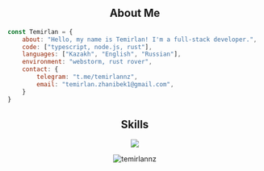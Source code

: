 <h2 align="center">About Me </h2>

```javascript
const Temirlan = {
    about: "Hello, my name is Temirlan! I'm a full-stack developer.",
    code: ["typescript, node.js, rust"],
    languages: ["Kazakh", "English", "Russian"],
    environment: "webstorm, rust rover",
    contact: {
        telegram: "t.me/temirlannz",
        email: "temirlan.zhanibek1@gmail.com",
    }
}
```

<h2 align="center">Skills</h2>

<p align="center">
  <a href="https://skillicons.dev">
    <img src="https://skillicons.dev/icons?i=js,ts,react,nextjs,nodejs,nestjs,postgres,prisma,rust" />
  </a>
</p>

<p align="center">
  <img align="center" src="https://github-readme-stats.vercel.app/api/top-langs?username=temirlannz&show_icons=true&theme=dark&locale=en&layout=compact" alt="temirlannz" />
</p>
